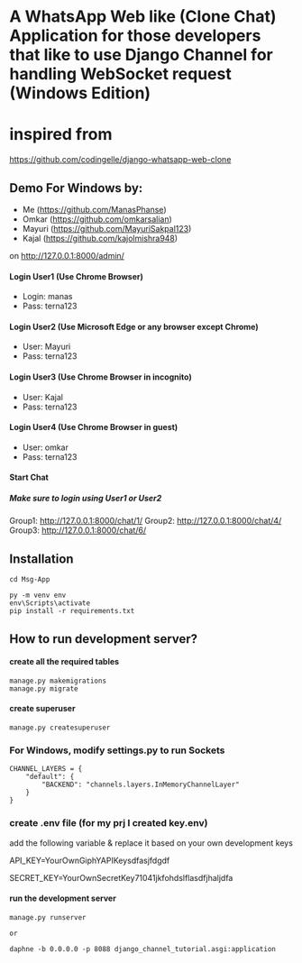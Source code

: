 # A WhatsApp Web like (Clone Chat) Application for those developers that like to use Django Channel for handling WebSocket request (Windows Edition)

# inspired from
https://github.com/codingelle/django-whatsapp-web-clone

## Demo For Windows by:
* Me (https://github.com/ManasPhanse)
* Omkar (https://github.com/omkarsalian)
* Mayuri (https://github.com/MayuriSakpal123)
* Kajal (https://github.com/kajolmishra948)

on http://127.0.0.1:8000/admin/

#### Login User1 (Use Chrome Browser)
* Login: manas
* Pass: terna123

#### Login User2 (Use Microsoft Edge or any browser except Chrome)
* User: Mayuri
* Pass: terna123

#### Login User3 (Use Chrome Browser in incognito)
* User: Kajal
* Pass: terna123

#### Login User4 (Use Chrome Browser in guest)
* User: omkar
* Pass: terna123

#### Start Chat
##### Make sure to login using User1 or User2
Group1: http://127.0.0.1:8000/chat/1/
Group2: http://127.0.0.1:8000/chat/4/
Group3: http://127.0.0.1:8000/chat/6/

## Installation
```
cd Msg-App

py -m venv env
env\Scripts\activate
pip install -r requirements.txt

```

## How to run development server?

#### create all the required tables
```
manage.py makemigrations
manage.py migrate
```

#### create superuser
```
manage.py createsuperuser
```

### For Windows, modify settings.py to run Sockets
```
CHANNEL_LAYERS = {
    "default": {
        "BACKEND": "channels.layers.InMemoryChannelLayer"
    }
}
```

### create .env file (for my prj I created key.env)

add the following variable & replace it based on your own development keys

API_KEY=YourOwnGiphYAPIKeysdfasjfdgdf

SECRET_KEY=YourOwnSecretKey71041jkfohdslflasdfjhaljdfa


#### run the development server
```
manage.py runserver

or

daphne -b 0.0.0.0 -p 8088 django_channel_tutorial.asgi:application

```
